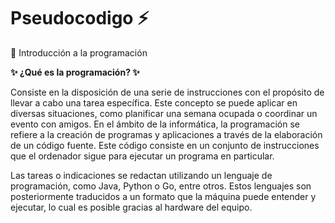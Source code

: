# Pseudocodigo ⚡
💬 Introducción a la programación

**✨ ¿Qué es la programación? ✨**

Consiste en la disposición de una serie de instrucciones con el propósito de llevar a cabo una tarea específica. 
Este concepto se puede aplicar en diversas situaciones, como planificar una semana ocupada o coordinar un evento con amigos. 
En el ámbito de la informática, la programación se refiere a la creación de programas y aplicaciones a través de la elaboración de un código fuente. 
Este código consiste en un conjunto de instrucciones que el ordenador sigue para ejecutar un programa en particular.

Las tareas o indicaciones se redactan utilizando un lenguaje de programación, como Java, Python o Go, entre otros. 
Estos lenguajes son posteriormente traducidos a un formato que la máquina puede entender y ejecutar, lo cual es posible gracias al hardware del equipo.
